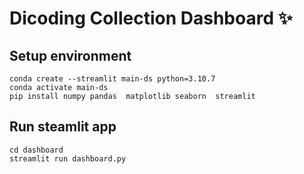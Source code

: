 # Dicoding Collection Dashboard ✨

## Setup environment
```
conda create --streamlit main-ds python=3.10.7
conda activate main-ds
pip install numpy pandas  matplotlib seaborn  streamlit
```

## Run steamlit app
```
cd dashboard
streamlit run dashboard.py
```
